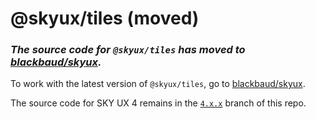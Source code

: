 # @skyux/tiles (moved)

### *The source code for `@skyux/tiles` has moved to [blackbaud/skyux](https://github.com/blackbaud/skyux).*

To work with the latest version of `@skyux/tiles`, go to [blackbaud/skyux](https://github.com/blackbaud/skyux).

The source code for SKY UX 4 remains in the [`4.x.x`](https://github.com/blackbaud/skyux-tiles/tree/4.x.x) branch of this repo.
